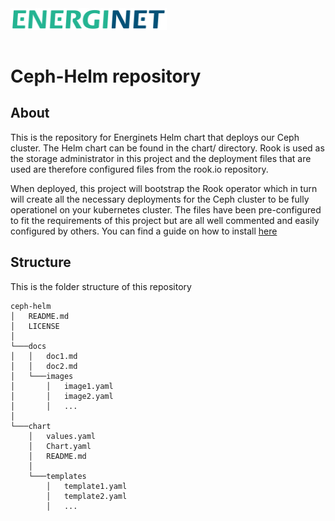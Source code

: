 <img src="docs/images/Energinet-logo.png" width="250" style="margin-bottom: 3%">

# Ceph-Helm repository

## About

This is the repository for Energinets Helm chart that deploys our Ceph cluster. The Helm chart can be found in the chart/ directory. Rook is used as the storage administrator in this project and the deployment files that are used are therefore configured files from the rook.io repository. 

When deployed, this project will bootstrap the Rook operator which in turn will create all the necessary deployments for the Ceph cluster to be fully operationel on your kubernetes cluster. The files have been pre-configured to fit the requirements of this project but are all well commented and easily configured by others. You can find a guide on how to install [here](docs/install.md)

## Structure

This is the folder structure of this repository

```
ceph-helm
│   README.md
│   LICENSE   
│
└───docs
│   │   doc1.md
│   │   doc2.md
│   └───images
│       │   image1.yaml
│       │   image2.yaml
│       │   ...
│
└───chart
    │   values.yaml
    │   Chart.yaml
    │   README.md
    │
    └───templates
        │   template1.yaml
        │   template2.yaml
        │   ...
```
